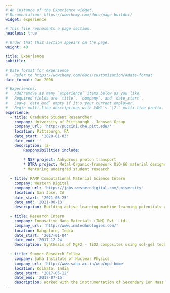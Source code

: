 ```yaml
---
# An instance of the Experience widget.
# Documentation: https://wowchemy.com/docs/page-builder/
widget: experience

# This file represents a page section.
headless: true

# Order that this section appears on the page.
weight: 40

title: Experience
subtitle:

# Date format for experience
#   Refer to https://wowchemy.com/docs/customization/#date-format
date_format: Jan 2006

# Experiences.
#   Add/remove as many `experience` items below as you like.
#   Required fields are `title`, `company`, and `date_start`.
#   Leave `date_end` empty if it's your current employer.
#   Begin multi-line descriptions with YAML's `|2-` multi-line prefix.
experience:
  - title: Graduate Student Researcher
    company: University of Pittsburgh - Johnson Group
    company_url: 'http://puccini.che.pitt.edu/'
    location: Pittsburgh, PA
    date_start: '2020-01-03'
    date_end: ''
    description: |2-
        Responsibilities include:
        
        * NSF project: Anhydrous proton transport
        * DTRA project: Metal-Organic-framework UiO-66 material designs and simuation
        * Mentoring undergrad student research
        
  - title: RAMP Computational Material Science Intern
    company: Western Digital
    company_url: 'https://jobs.westerndigital.com/university'
    location: San Jose, CA
    date_start: '2021-05-25'
    date_end: '2021-08-13'
    description: Building active learning machine learning potentials using moment tensors (MTP) to investigate interdiffusion at metal-chalcogenide alloys interfaces. 
    
  - title: Research Intern
    company: Innovative Nano Materials (INM) Pvt. Ltd.
    company_url: 'http://www.inmtechnologies.com/'
    location: Bangalore, India
    date_start: '2017-01-04'
    date_end: '2017-12-24'
    description: Synthesis of MgF2 - TiO2 composites using sol-gel techniques for solar glass panels.
    
  - title: Summer Research Fellow
    company: Saha Institute of Nuclear Physics
    company_url: 'http://www.saha.ac.in/web/npd-home'
    location: Kolkata, India
    date_start: '2017-05-12'
    date_end: '2017-07-15'
    description: Worked with the instrumentation of Secondary Ion Mass Spectroscopy.
---
```

